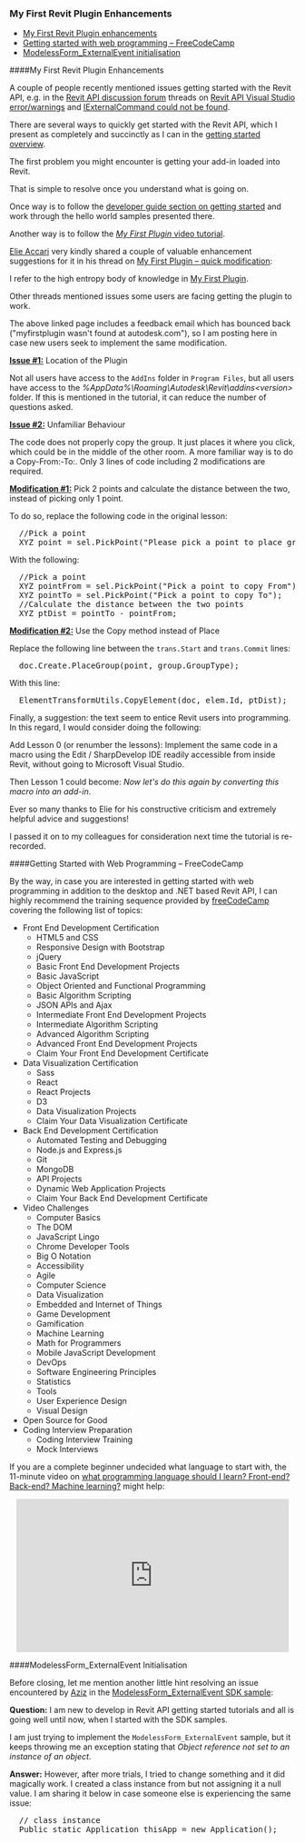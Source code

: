 <head>
<meta http-equiv="Content-Type" content="text/html; charset=utf-8">
<link rel="stylesheet" type="text/css" href="bc.css">
<!--
<script src="run_prettify.js" type="text/javascript"></script>
<script src="https://google-code-prettify.googlecode.com/svn/loader/run_prettify.js" type="text/javascript"></script>
-->
<script src="https://cdn.rawgit.com/google/code-prettify/master/loader/run_prettify.js" type="text/javascript"></script>
</head>

<!---

- https://forums.autodesk.com/t5/revit-api-forum/my-first-plugin-quick-modification/m-p/7408596

- getting started with web programming

- problem in SDK sample?
  https://forums.autodesk.com/t5/revit-api-forum/modelessform-externalevent-sdk-sample/m-p/7370034
  workaround

#RevitAPI @AutodeskRevit #bim #dynamobim @AutodeskForge #ForgeDevCon

&ndash; 
...

--->

### My First Revit Plugin Enhancements

- [My First Revit Plugin enhancements](#2)
- [Getting started with web programming &ndash; FreeCodeCamp](#3)
- [ModelessForm_ExternalEvent initialisation](#4)

####<a name="2"></a>My First Revit Plugin Enhancements

A couple of people recently mentioned issues getting started with the Revit API, e.g. in
the [Revit API discussion forum](http://forums.autodesk.com/t5/revit-api-forum/bd-p/160) threads
on [Revit API Visual Studio error/warnings](https://forums.autodesk.com/t5/revit-api-forum/revit-api-visual-studio-error-warnings/m-p/7357530/thread-id/24998) 
and [IExternalCommand could not be found](https://forums.autodesk.com/t5/revit-api-forum/iexternalcommand-could-not-be-found/m-p/7386154).

There are several ways to quickly get started with the Revit API, which I present as completely and succinctly as I can in
the [getting started overview](http://thebuildingcoder.typepad.com/blog/about-the-author.html#2).

The first problem you might encounter is getting your add-in loaded into Revit.

That is simple to resolve once you understand what is going on.

Once way is to follow
the [developer guide section on getting started](http://help.autodesk.com/view/RVT/2018/ENU/?guid=GUID-C574D4C8-B6D2-4E45-93A5-7E35B7E289BE) and
work through the hello world samples presented there.
 
Another way is to follow the [*My First Plugin* video tutorial](http://www.autodesk.com/myfirstrevitplugin).

[Elie Accari](https://forums.autodesk.com/t5/user/viewprofilepage/user-id/5126255) very
kindly shared a couple of valuable enhancement suggestions for it in his thread 
on [My First Plugin &ndash; quick modification](https://forums.autodesk.com/t5/revit-api-forum/my-first-plugin-quick-modification/m-p/7408596):

I refer to the high entropy body of knowledge
in [My First Plugin](http://www.autodesk.com/myfirstrevitplugin).
 
Other threads mentioned issues some users are facing getting the plugin to work.
 
The above linked page includes a feedback email which has bounced back ("myfirstplugin wasn't found at autodesk.com"), so I am posting here in case new users seek to implement the same modification.
 
<b><u>Issue #1:</u></b> Location of the Plugin

Not all users have access to the `AddIns` folder in `Program Files`, but all users have access to the *%AppData%\Roaming\Autodesk\Revit\addins\<version>* folder. If this is mentioned in the tutorial, it can reduce the number of questions asked.
 
<b><u>Issue #2:</u></b> Unfamiliar Behaviour

The code does not properly copy the group. It just places it where you click, which could be in the middle of the other room. A more familiar way is to do a Copy-From:-To:. Only 3 lines of code including 2 modifications are required.
 
<b><u>Modification #1:</u></b> Pick 2 points and calculate the distance between the two, instead of picking only 1 point.
 
To do so, replace the following code in the original lesson:

<pre class="code">
  //Pick a point
  XYZ point = sel.PickPoint("Please pick a point to place group");
</pre>

With the following:
 
<pre class="code">
  //Pick a point
  XYZ pointFrom = sel.PickPoint("Pick a point to copy From");
  XYZ pointTo = sel.PickPoint("Pick a point to copy To");
  //Calculate the distance between the two points
  XYZ ptDist = pointTo - pointFrom;
</pre> 
 
<b><u>Modification #2:</u></b> Use the Copy method instead of Place
 
Replace the following line between the `trans.Start` and `trans.Commit` lines:
 
<pre class="code">
  doc.Create.PlaceGroup(point, group.GroupType);     
</pre> 
 
With this line:
 
<pre class="code">
  ElementTransformUtils.CopyElement(doc, elem.Id, ptDist);
</pre>

Finally, a suggestion: the text seem to entice Revit users into programming. In this regard, I would consider doing the following:
 
Add Lesson 0 (or renumber the lessons): Implement the same code in a macro using the Edit / SharpDevelop IDE readily accessible from inside Revit, without going to Microsoft Visual Studio.
 
Then Lesson 1 could become: *Now let's do this again by converting this macro into an add-in*.

Ever so many thanks to Elie for his constructive criticism and extremely helpful advice and suggestions!

I passed it on to my colleagues for consideration next time the tutorial is re-recorded.
 

####<a name="3"></a>Getting Started with Web Programming &ndash; FreeCodeCamp 

By the way, in case you are interested in getting started with web programming in addition to the desktop and .NET based Revit API, I can highly recommend the training sequence provided 
by [freeCodeCamp](https://www.freecodecamp.org/) covering the following list of topics:

- Front End Development Certification
    - HTML5 and CSS
    - Responsive Design with Bootstrap
    - jQuery
    - Basic Front End Development Projects
    - Basic JavaScript
    - Object Oriented and Functional Programming
    - Basic Algorithm Scripting
    - JSON APIs and Ajax
    - Intermediate Front End Development Projects
    - Intermediate Algorithm Scripting
    - Advanced Algorithm Scripting
    - Advanced Front End Development Projects
    - Claim Your Front End Development Certificate
- Data Visualization Certification
    - Sass
    - React
    - React Projects
    - D3
    - Data Visualization Projects
    - Claim Your Data Visualization Certificate
- Back End Development Certification
    - Automated Testing and Debugging
    - Node.js and Express.js
    - Git
    - MongoDB
    - API Projects
    - Dynamic Web Application Projects
    - Claim Your Back End Development Certificate
- Video Challenges
    - Computer Basics
    - The DOM
    - JavaScript Lingo
    - Chrome Developer Tools
    - Big O Notation
    - Accessibility
    - Agile
    - Computer Science
    - Data Visualization
    - Embedded and Internet of Things
    - Game Development
    - Gamification
    - Machine Learning
    - Math for Programmers
    - Mobile JavaScript Development
    - DevOps
    - Software Engineering Principles
    - Statistics
    - Tools
    - User Experience Design
    - Visual Design
- Open Source for Good
- Coding Interview Preparation
    - Coding Interview Training
    - Mock Interviews

If you are a complete beginner undecided what language to start with, the 11-minute video on [what programming language should I learn? Front-end? Back-end? Machine learning?](https://youtu.be/VqiEhZYmvKk) might help:

<center>
<iframe width="480" height="270" src="https://www.youtube.com/embed/VqiEhZYmvKk" frameborder="0" allowfullscreen></iframe>
</center>


####<a name="4"></a>ModelessForm_ExternalEvent Initialisation
 
Before closing, let me mention another little hint resolving an issue encountered
by [Aziz](https://forums.autodesk.com/t5/user/viewprofilepage/user-id/2043172) in 
the [ModelessForm_ExternalEvent SDK sample](https://forums.autodesk.com/t5/revit-api-forum/modelessform-externalevent-sdk-sample/m-p/7370034):

**Question:** I am new to develop in Revit API getting started tutorials and all is going well until now, when I started with the SDK samples.
 
I am just trying to implement the `ModelessForm_ExternalEvent` sample, but it keeps throwing me an exception stating that *Object reference not set to an instance of an object*.

**Answer:** However, after more trials, I tried to change something and it did magically work. I created a class instance from but not assigning it a null value. I am sharing it below in case someone else is experiencing the same issue:
 
<pre class="code">
  // class instance
  Public static Application thisApp = new Application();
</pre>


